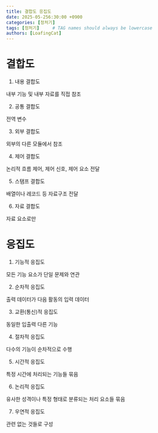 ```yaml
---
title: 결합도 응집도
date: 2025-05-256:30:00 +0900
categories: [정처기]
tags: [정처기]     # TAG names should always be lowercase
authors: [LoafingCat]
---
```



# 결합도

1. 내용 결합도

내부 기능 및 내부 자료를 직접 참조

2. 공통 결합도

전역 변수

3. 외부 결합도

외부의 다른 모듈에서 참조

4. 제어 결합도

논리적 흐름 제어, 제어 신호, 제어 요소 전달

5. 스탬프 결합도

배열이나 레코드 등 자료구조 전달

6. 자료 결합도

자료 요소로만


# 응집도

1. 기능적 응집도

모든 기능 요소가 단일 문제와 연관

2. 순차적 응집도

출력 데이터가 다음 활동의 입력 데이터

3. 교환(통신)적 응집도

동일한 입출력 다른 기능

4. 절차적 응집도

다수의 기능이 순차적으로 수행

5. 시간적 응집도

특정 시간에 처리되는 기능들 묶음

6. 논리적 응집도

유사한 성격이나 특정 형태로 분류되는 처리 요소들 묶음

7. 우연적 응집도 

관련 없는 것들로 구성